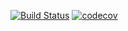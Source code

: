 [![Build Status](https://travis-ci.com/open-synergy/opnsynid-account-financial-tools.svg?branch=11.0)](https://travis-ci.com/open-synergy/opnsynid-account-financial-tools)
[![codecov](https://codecov.io/gh/open-synergy/opnsynid-account-financial-tools/branch/11.0/graph/badge.svg)](https://codecov.io/gh/open-synergy/opnsynid-account-financial-tools)

